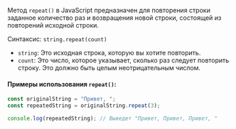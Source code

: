 Метод `repeat()` в JavaScript предназначен для повторения строки заданное количество раз и возвращения новой строки, состоящей из повторений исходной строки.

Синтаксис: `string.repeat(count)`

- `string`: Это исходная строка, которую вы хотите повторить.
- `count`: Это число, которое указывает, сколько раз следует повторить строку. Это должно быть целым неотрицательным числом.

#### Примеры использования `repeat()`:

```js
const originalString = "Привет, ";
const repeatedString = originalString.repeat(3);

console.log(repeatedString); // Выведет "Привет, Привет, Привет, "
```
